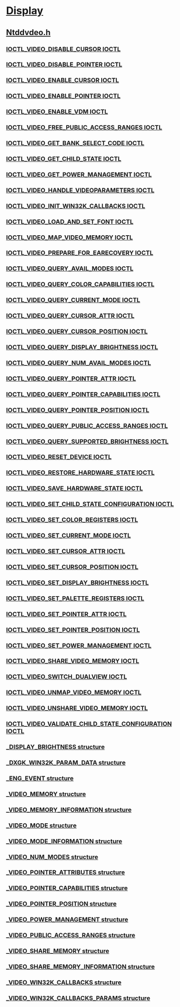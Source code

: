 # [Display](../_display/index.md)
## [Ntddvdeo.h](index.md)
### [IOCTL_VIDEO_DISABLE_CURSOR IOCTL](../ntddvdeo/ni-ntddvdeo-ioctl_video_disable_cursor.md)
### [IOCTL_VIDEO_DISABLE_POINTER IOCTL](../ntddvdeo/ni-ntddvdeo-ioctl_video_disable_pointer.md)
### [IOCTL_VIDEO_ENABLE_CURSOR IOCTL](../ntddvdeo/ni-ntddvdeo-ioctl_video_enable_cursor.md)
### [IOCTL_VIDEO_ENABLE_POINTER IOCTL](../ntddvdeo/ni-ntddvdeo-ioctl_video_enable_pointer.md)
### [IOCTL_VIDEO_ENABLE_VDM IOCTL](../ntddvdeo/ni-ntddvdeo-ioctl_video_enable_vdm.md)
### [IOCTL_VIDEO_FREE_PUBLIC_ACCESS_RANGES IOCTL](../ntddvdeo/ni-ntddvdeo-ioctl_video_free_public_access_ranges.md)
### [IOCTL_VIDEO_GET_BANK_SELECT_CODE IOCTL](../ntddvdeo/ni-ntddvdeo-ioctl_video_get_bank_select_code.md)
### [IOCTL_VIDEO_GET_CHILD_STATE IOCTL](../ntddvdeo/ni-ntddvdeo-ioctl_video_get_child_state.md)
### [IOCTL_VIDEO_GET_POWER_MANAGEMENT IOCTL](../ntddvdeo/ni-ntddvdeo-ioctl_video_get_power_management.md)
### [IOCTL_VIDEO_HANDLE_VIDEOPARAMETERS IOCTL](../ntddvdeo/ni-ntddvdeo-ioctl_video_handle_videoparameters.md)
### [IOCTL_VIDEO_INIT_WIN32K_CALLBACKS IOCTL](../ntddvdeo/ni-ntddvdeo-ioctl_video_init_win32k_callbacks.md)
### [IOCTL_VIDEO_LOAD_AND_SET_FONT IOCTL](../ntddvdeo/ni-ntddvdeo-ioctl_video_load_and_set_font.md)
### [IOCTL_VIDEO_MAP_VIDEO_MEMORY IOCTL](../ntddvdeo/ni-ntddvdeo-ioctl_video_map_video_memory.md)
### [IOCTL_VIDEO_PREPARE_FOR_EARECOVERY IOCTL](../ntddvdeo/ni-ntddvdeo-ioctl_video_prepare_for_earecovery.md)
### [IOCTL_VIDEO_QUERY_AVAIL_MODES IOCTL](../ntddvdeo/ni-ntddvdeo-ioctl_video_query_avail_modes.md)
### [IOCTL_VIDEO_QUERY_COLOR_CAPABILITIES IOCTL](../ntddvdeo/ni-ntddvdeo-ioctl_video_query_color_capabilities.md)
### [IOCTL_VIDEO_QUERY_CURRENT_MODE IOCTL](../ntddvdeo/ni-ntddvdeo-ioctl_video_query_current_mode.md)
### [IOCTL_VIDEO_QUERY_CURSOR_ATTR IOCTL](../ntddvdeo/ni-ntddvdeo-ioctl_video_query_cursor_attr.md)
### [IOCTL_VIDEO_QUERY_CURSOR_POSITION IOCTL](../ntddvdeo/ni-ntddvdeo-ioctl_video_query_cursor_position.md)
### [IOCTL_VIDEO_QUERY_DISPLAY_BRIGHTNESS IOCTL](../ntddvdeo/ni-ntddvdeo-ioctl_video_query_display_brightness.md)
### [IOCTL_VIDEO_QUERY_NUM_AVAIL_MODES IOCTL](../ntddvdeo/ni-ntddvdeo-ioctl_video_query_num_avail_modes.md)
### [IOCTL_VIDEO_QUERY_POINTER_ATTR IOCTL](../ntddvdeo/ni-ntddvdeo-ioctl_video_query_pointer_attr.md)
### [IOCTL_VIDEO_QUERY_POINTER_CAPABILITIES IOCTL](../ntddvdeo/ni-ntddvdeo-ioctl_video_query_pointer_capabilities.md)
### [IOCTL_VIDEO_QUERY_POINTER_POSITION IOCTL](../ntddvdeo/ni-ntddvdeo-ioctl_video_query_pointer_position.md)
### [IOCTL_VIDEO_QUERY_PUBLIC_ACCESS_RANGES IOCTL](../ntddvdeo/ni-ntddvdeo-ioctl_video_query_public_access_ranges.md)
### [IOCTL_VIDEO_QUERY_SUPPORTED_BRIGHTNESS IOCTL](../ntddvdeo/ni-ntddvdeo-ioctl_video_query_supported_brightness.md)
### [IOCTL_VIDEO_RESET_DEVICE IOCTL](../ntddvdeo/ni-ntddvdeo-ioctl_video_reset_device.md)
### [IOCTL_VIDEO_RESTORE_HARDWARE_STATE IOCTL](../ntddvdeo/ni-ntddvdeo-ioctl_video_restore_hardware_state.md)
### [IOCTL_VIDEO_SAVE_HARDWARE_STATE IOCTL](../ntddvdeo/ni-ntddvdeo-ioctl_video_save_hardware_state.md)
### [IOCTL_VIDEO_SET_CHILD_STATE_CONFIGURATION IOCTL](../ntddvdeo/ni-ntddvdeo-ioctl_video_set_child_state_configuration.md)
### [IOCTL_VIDEO_SET_COLOR_REGISTERS IOCTL](../ntddvdeo/ni-ntddvdeo-ioctl_video_set_color_registers.md)
### [IOCTL_VIDEO_SET_CURRENT_MODE IOCTL](../ntddvdeo/ni-ntddvdeo-ioctl_video_set_current_mode.md)
### [IOCTL_VIDEO_SET_CURSOR_ATTR IOCTL](../ntddvdeo/ni-ntddvdeo-ioctl_video_set_cursor_attr.md)
### [IOCTL_VIDEO_SET_CURSOR_POSITION IOCTL](../ntddvdeo/ni-ntddvdeo-ioctl_video_set_cursor_position.md)
### [IOCTL_VIDEO_SET_DISPLAY_BRIGHTNESS IOCTL](../ntddvdeo/ni-ntddvdeo-ioctl_video_set_display_brightness.md)
### [IOCTL_VIDEO_SET_PALETTE_REGISTERS IOCTL](../ntddvdeo/ni-ntddvdeo-ioctl_video_set_palette_registers.md)
### [IOCTL_VIDEO_SET_POINTER_ATTR IOCTL](../ntddvdeo/ni-ntddvdeo-ioctl_video_set_pointer_attr.md)
### [IOCTL_VIDEO_SET_POINTER_POSITION IOCTL](../ntddvdeo/ni-ntddvdeo-ioctl_video_set_pointer_position.md)
### [IOCTL_VIDEO_SET_POWER_MANAGEMENT IOCTL](../ntddvdeo/ni-ntddvdeo-ioctl_video_set_power_management.md)
### [IOCTL_VIDEO_SHARE_VIDEO_MEMORY IOCTL](../ntddvdeo/ni-ntddvdeo-ioctl_video_share_video_memory.md)
### [IOCTL_VIDEO_SWITCH_DUALVIEW IOCTL](../ntddvdeo/ni-ntddvdeo-ioctl_video_switch_dualview.md)
### [IOCTL_VIDEO_UNMAP_VIDEO_MEMORY IOCTL](../ntddvdeo/ni-ntddvdeo-ioctl_video_unmap_video_memory.md)
### [IOCTL_VIDEO_UNSHARE_VIDEO_MEMORY IOCTL](../ntddvdeo/ni-ntddvdeo-ioctl_video_unshare_video_memory.md)
### [IOCTL_VIDEO_VALIDATE_CHILD_STATE_CONFIGURATION IOCTL](../ntddvdeo/ni-ntddvdeo-ioctl_video_validate_child_state_configuration.md)
### [_DISPLAY_BRIGHTNESS structure](../ntddvdeo/ns-ntddvdeo-_display_brightness.md)
### [_DXGK_WIN32K_PARAM_DATA structure](../ntddvdeo/ns-ntddvdeo-_dxgk_win32k_param_data.md)
### [_ENG_EVENT structure](../ntddvdeo/ns-ntddvdeo-_eng_event.md)
### [_VIDEO_MEMORY structure](../ntddvdeo/ns-ntddvdeo-_video_memory.md)
### [_VIDEO_MEMORY_INFORMATION structure](../ntddvdeo/ns-ntddvdeo-_video_memory_information.md)
### [_VIDEO_MODE structure](../ntddvdeo/ns-ntddvdeo-_video_mode.md)
### [_VIDEO_MODE_INFORMATION structure](../ntddvdeo/ns-ntddvdeo-_video_mode_information.md)
### [_VIDEO_NUM_MODES structure](../ntddvdeo/ns-ntddvdeo-_video_num_modes.md)
### [_VIDEO_POINTER_ATTRIBUTES structure](../ntddvdeo/ns-ntddvdeo-_video_pointer_attributes.md)
### [_VIDEO_POINTER_CAPABILITIES structure](../ntddvdeo/ns-ntddvdeo-_video_pointer_capabilities.md)
### [_VIDEO_POINTER_POSITION structure](../ntddvdeo/ns-ntddvdeo-_video_pointer_position.md)
### [_VIDEO_POWER_MANAGEMENT structure](../ntddvdeo/ns-ntddvdeo-_video_power_management.md)
### [_VIDEO_PUBLIC_ACCESS_RANGES structure](../ntddvdeo/ns-ntddvdeo-_video_public_access_ranges.md)
### [_VIDEO_SHARE_MEMORY structure](../ntddvdeo/ns-ntddvdeo-_video_share_memory.md)
### [_VIDEO_SHARE_MEMORY_INFORMATION structure](../ntddvdeo/ns-ntddvdeo-_video_share_memory_information.md)
### [_VIDEO_WIN32K_CALLBACKS structure](../ntddvdeo/ns-ntddvdeo-_video_win32k_callbacks.md)
### [_VIDEO_WIN32K_CALLBACKS_PARAMS structure](../ntddvdeo/ns-ntddvdeo-_video_win32k_callbacks_params.md)
